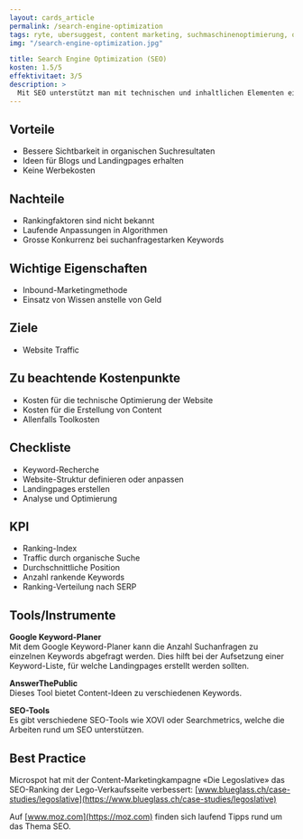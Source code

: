 ```yaml
---
layout: cards_article
permalink: /search-engine-optimization
tags: ryte, ubersuggest, content marketing, suchmaschinenoptimierung, optimierung, alle
img: "/search-engine-optimization.jpg"

title: Search Engine Optimization (SEO)
kosten: 1.5/5
effektivitaet: 3/5
description: >
  Mit SEO unterstützt man mit technischen und inhaltlichen Elementen einer Website oder einzelnen Landingpage deren Auffindbarkeit in Suchmaschinen. Dadurch kann man bei einer Suchanfrage zum jeweiligen Keyword möglichst möglichst weit oben in den organischen (unbezahlten) Suchresultaten erscheinen.
---
```


## Vorteile

- Bessere Sichtbarkeit in organischen Suchresultaten
- Ideen für Blogs und Landingpages erhalten
- Keine Werbekosten

## Nachteile

- Rankingfaktoren sind nicht bekannt
- Laufende Anpassungen in Algorithmen
- Grosse Konkurrenz bei suchanfragestarken Keywords

## Wichtige Eigenschaften

- Inbound-Marketingmethode
- Einsatz von Wissen anstelle von Geld

## Ziele

- Website Traffic

## Zu beachtende Kostenpunkte

- Kosten für die technische Optimierung der Website
- Kosten für die Erstellung von Content
- Allenfalls Toolkosten

## Checkliste

- Keyword-Recherche
- Website-Struktur definieren oder anpassen
- Landingpages erstellen
- Analyse und Optimierung

## KPI

- Ranking-Index
- Traffic durch organische Suche
- Durchschnittliche Position
- Anzahl rankende Keywords
- Ranking-Verteilung nach SERP

## Tools/Instrumente

**Google Keyword-Planer**  
Mit dem Google Keyword-Planer kann die Anzahl Suchanfragen zu einzelnen Keywords abgefragt werden. Dies hilft bei der Aufsetzung einer Keyword-Liste, für welche Landingpages erstellt werden sollten.

**AnswerThePublic**  
Dieses Tool bietet Content-Ideen zu verschiedenen Keywords.

**SEO-Tools**  
Es gibt verschiedene SEO-Tools wie XOVI oder Searchmetrics, welche die Arbeiten rund um SEO unterstützen.

## Best Practice

Microspot hat mit der Content-Marketingkampagne «Die Legoslative» das SEO-Ranking der Lego-Verkaufsseite verbessert: [www.blueglass.ch/case-studies/legoslative](https://www.blueglass.ch/case-studies/legoslative)

Auf [www.moz.com](https://moz.com) finden sich laufend Tipps rund um das Thema SEO.
